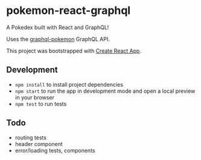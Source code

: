 # pokemon-react-graphql

A Pokedex built with React and GraphQL!

Uses the [graphql-pokemon](https://graphql-pokemon.now.sh/graphql) GraphQL API.

This project was bootstrapped with [Create React App](https://github.com/facebook/create-react-app).

## Development

- `npm install` to install project dependencies
- `npm start` to run the app in development mode and open a local preview in your browser
- `npm test` to run tests

## Todo

- routing tests
- header component
- error/loading tests, components
